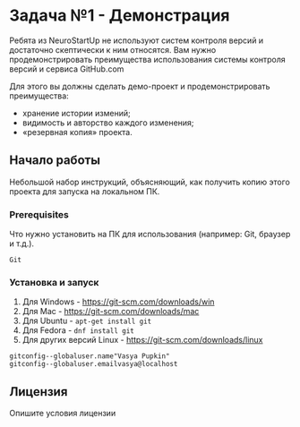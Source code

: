 # Задача №1 - Демонстрация
Ребята из NeuroStartUp не используют систем контроля версий и достаточно скептически к ним относятся. Вам нужно продемонстрировать преимущества использования системы контроля версий и сервиса GitHub.com

Для этого вы должны сделать демо-проект и продемонстрировать преимущества:

* хранение истории измений;
* видимость и авторство каждого изменения;
* «резервная копия» проекта.

## Начало работы
Небольшой набор инструкций, объясняющий, как получить копию этого проекта для запуска на локальном ПК.

### Prerequisites
Что нужно установить на ПК для использования (например: Git, браузер и т.д.).
```
Git
```
### Установка и запуск
1. Для Windows - https://git-scm.com/downloads/win
2. Для Mac - https://git-scm.com/downloads/mac
3. Для Ubuntu - ```apt-get install git```
4. Для Fedora - ```dnf install git```
5. Для других версий Linux - https://git-scm.com/downloads/linux



```
gitconfig--globaluser.name"Vasya Pupkin"
gitconfig--globaluser.emailvasya@localhost
```
## Лицензия
Опишите условия лицензии